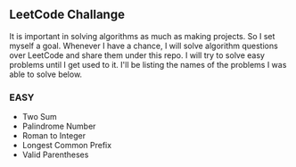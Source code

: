 ## LeetCode Challange

It is important in solving algorithms as much as making projects. So I set myself a goal. Whenever I have a chance, 
I will solve algorithm questions over LeetCode and share them under this repo. I will try to solve easy problems until 
I get used to it. I'll be listing the names of the problems I was able to solve below.

### EASY

* Two Sum
* Palindrome Number
* Roman to Integer
* Longest Common Prefix
* Valid Parentheses
